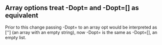## Array options treat -Dopt= and -Dopt=[] as equivalent

Prior to this change passing -Dopt= to an array opt would be interpreted as
[''] (an array with an empty string), now -Dopt= is the same as -Dopt=[], an
empty list.
